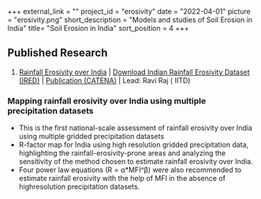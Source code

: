 +++
external_link = ""
project_id = "erosivity"
date = "2022-04-01"
picture = "erosivity.png"
short_description = "Models and studies of Soil Erosion in India"
title= "Soil Erosion in India"
sort_position = 4
+++

## Published Research
1. [Rainfall Erosivity over India](#erosivity-india) | [Download Indian Rainfall Erosivity Dataset (IRED)](https://zenodo.org/record/6470233) | [Publication (CATENA)](https://doi.org/10.1016/j.catena.2022.106256) | Lead: Ravi Raj ( IITD) 

### Mapping rainfall erosivity over India using multiple precipitation datasets <a name="erosivity-india"></a>

- This is the first national-scale assessment of rainfall erosivity over India using multiple gridded precipitation datasets
- R-factor map for India using high resolution gridded precipitation data, highlighting the rainfall-erosivity-prone areas and analyzing the sensitivity of the method chosen to estimate rainfall erosivity over India.
- Four power law equations (R = α*MFI^β) were also recommended to estimate rainfall erosivity with the help of MFI in the absence of highresolution precipitation datasets.

